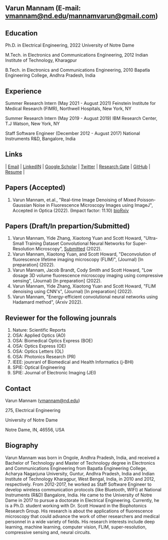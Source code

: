 ## Varun Mannam (E-mail: vmannam@nd.edu/mannamvarun@gmail.com)

## Education
Ph.D. in Electrical Engineering, 2022
University of Notre Dame

M.Tech. in Electronics and Communications Engineering, 2012
Indian Institute of Technology, Kharagpur

B.Tech. in Electronics and Communications Engineering, 2010
Bapatla Engineering College, Andhra Pradesh, India

## Experience
Summer Research Intern (May 2021 - August 2021)
Feinstein Institute for Medical Research (FIMR), Northwell Hospitals, New York, NY

Summer Research Intern (May 2019 - August 2019)
IBM Research Center, T.J Watson, New York, NY

Staff Software Engineer (December 2012 -  August 2017)
National Instruments R&D, Bangalore, India

## Links
| [Email](vmannam@nd.edu) | [LinkedIN](https://www.linkedin.com/in/mannamvarun/) | [Google Scholar](https://scholar.google.com/citations?user=Obigz0UAAAAJ&hl=en&oi=ao) | [Twitter](https://twitter.com/mannam_varun) | [Research Gate](https://www.researchgate.net/profile/Varun-Mannam) | [GitHub](https://github.com/varunmannam) | [Resume](https://drive.google.com/file/d/1K8T-HkEcCe3i9ik5SlrsFsfBZJu0usPo/view?usp=sharing) |

## Papers (Accepted)

1. Varun Mannam, et.al., "Real-time Image Denoising of Mixed Poisson-Gaussian Noise in Fluorescence Microscopy Images using ImageJ", Accepted in Optica (2022). (Impact factor: 11.10) [bioRxiv](https://www.biorxiv.org/content/10.1101/2021.11.10.468102v2)

## Papers (Draft/In prepartion/Submitted)

1. Varun Mannam, Yide Zhang, Xiaotong Yuan and Scott Howard, "Ultra-Small Training Dataset Convolutional Neural Networks for Super-Resolution Microscopy", [Submitted](https://drive.google.com/drive/u/1/folders/1i_dxoNj-I5bSlDlXGI391GANeONYt_aG) (2022).
2. Varun Mannam, Xiaotong Yuan, and Scott Howard, "Deconvolution of fluorescence lifetime imaging microscopy (FLIM)", (Journal) [In preparation] (2022).
3. Varun Mannam, Jacob Brandt, Cody Smith and Scott Howard, "Low dosage 3D volume fluorescence microscopy imaging using compressive sensing", (Journal) [In preparation] (2022).
4. Varun Mannam, Yide Zhang, Xiaotong Yuan and Scott Howard, "FLIM denoising using CNN's", (Journal) [In preparation] (2022).
5. Varun Mannam, "Energy-efficient convolutional neural networks using Hadamard method", (Arxiv 2022).


## Reviewer for the following jounrals

1. Nature: Scientific Reports 
2. OSA: Applied Optics (AO)
3. OSA: Biomedical Optics Express (BOE)
4. OSA: Optics Express (OE)
5. OSA: Optics Letters (OL)
6. OSA: Photonics Research (PR)
7. IEEE: jounranl of Biomedical and Health Informatics (j-BHI) 
8. SPIE: Optical Engineering 
9. SPIE: Journal of Electronic Imaging (JEI)

## Contact
Varun Mannam (vmannam@nd.edu)

275, Electrical Engineering

University of Notre Dame

Notre Dame, IN, 46556, USA

## Biography
Varun Mannam was born in Ongole, Andhra Pradesh, India, and received a Bachelor of Technology and Master of Technology degree in Electronics and Communications Engineering from Bapatla Engineering College, Acharya Nagarjuna University, Guntur, Andhra Pradesh, India and Indian Institute of Technology Kharagpur, West Bengal, India, in 2010 and 2012, respectively. From 2012-2017, he worked as Staff Software Engineer to develop wireless communication protocols (like Bluetooth, WIFI) at National Instruments (R&D) Bangalore, India. He came to the University of Notre Dame in 2017 to pursue a doctorate in Electrical Engineering. Currently, he is a Ph.D. student working with Dr. Scott Howard in the Biophotonics Research Group. His research is about the applications of fluorescence microscopy that could advance the work of other researchers and medical personnel in a wide variety of fields. His research interests include deep learning, machine learning, computer vision, FLIM, super-resolution, compressive sensing and, neural circuits.
